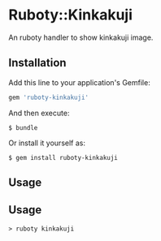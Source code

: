 # Ruboty::Kinkakuji

An ruboty handler to show kinkakuji image.

## Installation

Add this line to your application's Gemfile:

```ruby
gem 'ruboty-kinkakuji'
```

And then execute:

    $ bundle

Or install it yourself as:

    $ gem install ruboty-kinkakuji

## Usage

## Usage

```
> ruboty kinkakuji 
```


